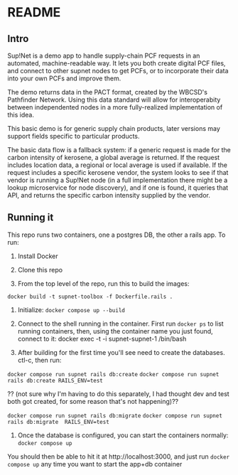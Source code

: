 # README

## Intro

Sup!Net is a demo app to handle supply-chain PCF requests in an automated, machine-readable way. It lets you both create digital PCF files, and connect to other supnet nodes to get PCFs, or to incorporate their data into your own PCFs and improve them.

The demo returns data in the PACT format, created by the WBCSD's Pathfinder Network. Using this data standard will allow for interoperabity between independented nodes in a more fully-realized implementation of this idea.

This basic demo is for generic supply chain products, later versions may support fields specific to particular products.

The basic data flow is a fallback system: if a generic request is made for the carbon intensity of kerosene, a global average is returned. If the request includes location data, a regional or local average is used if available. If the request includes a specific kerosene vendor, the system looks to see if that vendor is running a Sup!Net node (in a full implementation there might be a lookup microservice for node discovery), and if one is found, it queries that API, and returns the specific carbon intensity supplied by the vendor.

## Running it

This repo runs two containers, one a postgres DB, the other a rails app. To run:

1. Install Docker

1. Clone this repo

1. From the top level of the repo, run this to build the images:

`docker build -t supnet-toolbox -f Dockerfile.rails .`

1. Initialize:
`docker compose up --build`

1. Connect to the shell running in the container. First run `docker ps` to list running containers, then, using the container name you just found, connect to it:
docker exec -t -i supnet-supnet-1 /bin/bash

1. After building for the first time you'll see need to create the databases. ctl-c, then run:

`docker compose run supnet rails db:create`
`docker compose run supnet rails db:create RAILS_ENV=test`

?? (not sure why I'm having to do this separately, I had thought dev and test both got created, for some reason that's not happening)??

`docker compose run supnet rails db:migrate`
`docker compose run supnet rails db:migrate  RAILS_ENV=test`

1. Once the database is configured, you can start the containers normally:
`docker compose up`

You should then be able to hit it at http://localhost:3000, and just run `docker compose up` any time you want to start the app+db container